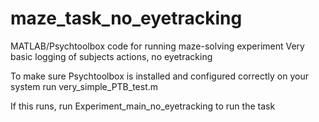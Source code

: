 # maze_task_no_eyetracking
MATLAB/Psychtoolbox code for running maze-solving experiment
Very basic logging of subjects actions, no eyetracking

To make sure Psychtoolbox is installed and configured correctly on your system run very_simple_PTB_test.m

If this runs, run Experiment_main_no_eyetracking to run the task
